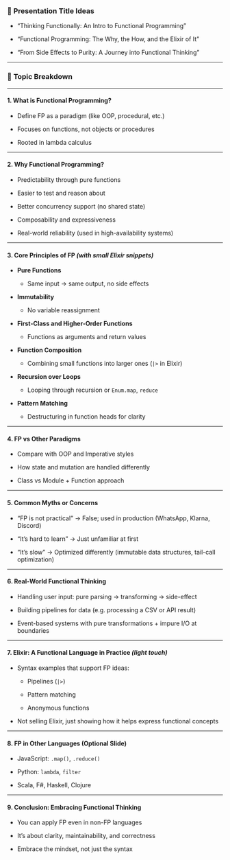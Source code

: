 



### 🧠 **Presentation Title Ideas**

- “Thinking Functionally: An Intro to Functional Programming”
    
- “Functional Programming: The Why, the How, and the Elixir of It”
    
- “From Side Effects to Purity: A Journey into Functional Thinking”
    

---

### 🧩 **Topic Breakdown**

---

#### 1. **What is Functional Programming?**

- Define FP as a paradigm (like OOP, procedural, etc.)
    
- Focuses on functions, not objects or procedures
    
- Rooted in lambda calculus
    

---

#### 2. **Why Functional Programming?**

- Predictability through pure functions
    
- Easier to test and reason about
    
- Better concurrency support (no shared state)
    
- Composability and expressiveness
    
- Real-world reliability (used in high-availability systems)
    

---

#### 3. **Core Principles of FP** _(with small Elixir snippets)_

- **Pure Functions**
    
    - Same input → same output, no side effects
        
- **Immutability**
    
    - No variable reassignment
        
- **First-Class and Higher-Order Functions**
    
    - Functions as arguments and return values
        
- **Function Composition**
    
    - Combining small functions into larger ones (`|>` in Elixir)
        
- **Recursion over Loops**
    
    - Looping through recursion or `Enum.map`, `reduce`
        
- **Pattern Matching**
    
    - Destructuring in function heads for clarity
        

---

#### 4. **FP vs Other Paradigms**

- Compare with OOP and Imperative styles
    
- How state and mutation are handled differently
    
- Class vs Module + Function approach
    

---

#### 5. **Common Myths or Concerns**

- “FP is not practical” → False; used in production (WhatsApp, Klarna, Discord)
    
- “It’s hard to learn” → Just unfamiliar at first
    
- “It’s slow” → Optimized differently (immutable data structures, tail-call optimization)
    

---

#### 6. **Real-World Functional Thinking**

- Handling user input: pure parsing → transforming → side-effect
    
- Building pipelines for data (e.g. processing a CSV or API result)
    
- Event-based systems with pure transformations + impure I/O at boundaries
    

---

#### 7. **Elixir: A Functional Language in Practice** _(light touch)_

- Syntax examples that support FP ideas:
    
    - Pipelines (`|>`)
        
    - Pattern matching
        
    - Anonymous functions
        
- Not selling Elixir, just showing how it helps express functional concepts
    

---

#### 8. **FP in Other Languages (Optional Slide)**

- JavaScript: `.map()`, `.reduce()`
    
- Python: `lambda`, `filter`
    
- Scala, F#, Haskell, Clojure
    

---

#### 9. **Conclusion: Embracing Functional Thinking**

- You can apply FP even in non-FP languages
    
- It’s about clarity, maintainability, and correctness
    
- Embrace the mindset, not just the syntax
    





